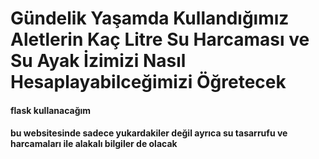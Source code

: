 # Gündelik Yaşamda Kullandığımız Aletlerin Kaç Litre Su Harcaması ve Su Ayak İzimizi Nasıl Hesaplayabilceğimizi Öğretecek 
#### flask kullanacağım
#### bu websitesinde sadece yukardakiler değil ayrıca su tasarrufu ve harcamaları ile alakalı bilgiler de olacak
